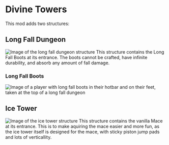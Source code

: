 # Divine Towers
This mod adds two structures:

## Long Fall Dungeon
![Image of the long fall dungeon structure](https://cdn.modrinth.com/data/cached_images/cf0a1857d9df71d066fa6e10c88a0c8c6ef15431_0.webp)
This structure contains the Long Fall Boots at its entrance. The boots cannot be crafted, have infinite durability, and absorb any amount of fall damage.

### Long Fall Boots
![Image of a player with long fall boots in their hotbar and on their feet, taken at the top of a long fall dungeon](https://cdn.modrinth.com/data/cached_images/73a1194caaf73ae8b7a4c219c8ae6f424ecc68a2_0.webp)

## Ice Tower
![Image of the ice tower structure](https://cdn.modrinth.com/data/cached_images/9d733bd920f21ad0225d9aaeb0d2e3870a2177eb_0.webp)
This structure contains the vanilla Mace at its entrance. This is to make aquiring the mace easier and more fun, as the ice tower itself is designed for the mace, with sticky piston jump pads and lots of verticallity.
